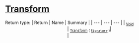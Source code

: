 # [Transform](./FilterPoints-100663755.md)


Return type:
| Return | Name | Summary | 
| --- | --- | --- | 
| <sub>[Void](https://docs.microsoft.com/en-us/dotnet/api/System.Void)</sub><img width=200/>| <sub>[Transform](./FilterPoints-100663755.md) ( [`Signature`](./../../../../Signature.md) )</sub>| <sub></sub><img width=200/>| <br>



